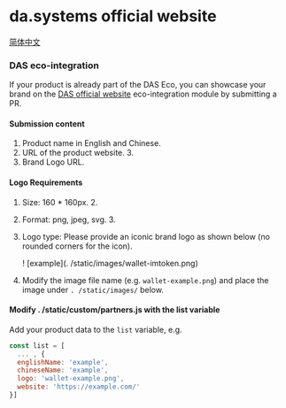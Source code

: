 # da.systems official website
[简体中文](./README-CN.md)
### DAS eco-integration
If your product is already part of the DAS Eco, you can showcase your brand on the [DAS official website](http://da.systems/#integration) eco-integration module by submitting a PR.

#### Submission content
1. Product name in English and Chinese.
2. URL of the product website. 3.
3. Brand Logo URL.

#### Logo Requirements
1. Size: 160 * 160px. 2.
2. Format: png, jpeg, svg. 3.
3. Logo type: Please provide an iconic brand logo as shown below (no rounded corners for the icon).

   ! [example](. /static/images/wallet-imtoken.png)
4. Modify the image file name (e.g. `wallet-example.png`) and place the image under `. /static/images/` below.

#### Modify . /static/custom/partners.js with the list variable
Add your product data to the ``list`` variable, e.g.
```javascript
const list = [
  ... , {
  englishName: 'example',
  chineseName: 'example',
  logo: 'wallet-example.png',
  website: 'https://example.com/'
}]
```

